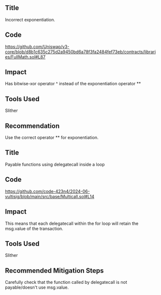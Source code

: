 ## Title
Incorrect exponentiation.


## Code
https://github.com/Uniswap/v3-core/blob/d8b1c635c275d2a9450bd6a78f3fa2484fef73eb/contracts/libraries/FullMath.sol#L87


## Impact
Has bitwise-xor operator ^ instead of the exponentiation operator **


## Tools Used
Slither


## Recommendation
Use the correct operator ** for exponentiation.




## Title
Payable functions using delegatecall inside a loop


## Code
https://github.com/code-423n4/2024-06-vultisig/blob/main/src/base/Multicall.sol#L14


## Impact
This means that each delegatecall within the
for loop will retain the msg.value of the transaction.


## Tools Used
Slither


## Recommended Mitigation Steps
Carefully check that the function called by delegatecall is not payable/doesn't use msg.value.